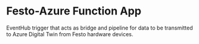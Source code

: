 # Festo-Azure Function App
EventHub trigger that acts as bridge and pipeline for data to be transmitted to Azure Digital Twin from Festo hardware devices.